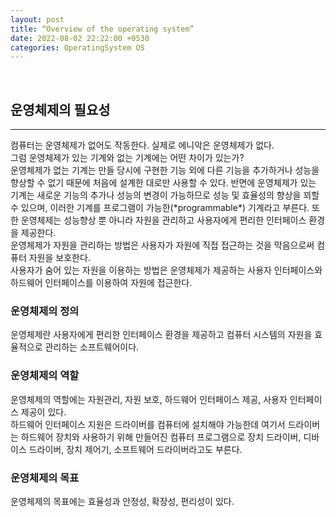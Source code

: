 ```yaml
---
layout: post
title: “Overview of the operating system”
date: 2022-08-02 22:22:00 +0530
categories: OperatingSystem OS
---
```


<br>

## 운영체제의 필요성
<hr>
컴퓨터는 운영체제가 없어도 작동한다. 실제로 에니악은 운영체제가 없다. <br>
그럼 운영체제가 있는 기계와 없는 기계에는 어떤 차이가 있는가? <br>
운영체제가 없는 기계는 만들 당시에 구현한 기능 외에 다른 기능을 추가하거나 성능을 향상할 수 없기 때문에 처음에 설계한 대로만 사용할 수 있다. 반면에 운영체제가 있는 기계는 새로운 기능의 추가나 성능의 변경이 가능하므로 성능 및 효율성의 향상을 꾀할 수 있으며, 이러한 기계를 프로그램이 가능한(*programmable*) 기계라고 부른다. 또한 운영체제는 성능향상 뿐 아니라 자원을 관리하고 사용자에게 편리한 인터페이스 환경을 제공한다. <br>
운영체제가 자원을 관리하는 방법은 사용자가 자원에 직접 접근하는 것을 막음으로써 컴퓨터 자원을 보호한다. <br>
사용자가 숨어 있는 자원을 이용하는 방법은 운영체제가 제공하는 사용자 인터페이스와 하드웨어 인터페이스를 이용하여 자원에 접근한다.
<br>

### 운영체제의 정의
운영체제란 사용자에게 편리한 인터페이스 환경을 제공하고 컴퓨터 시스템의 자원을 효율적으로 관리하는 소프트웨어이다.
<br>

### 운영체제의 역할
운영체제의 역할에는 자원관리, 자원 보호, 하드웨어 인터페이스 제공, 사용자 인터페이스 제공이 있다.
<br>
하드웨어 인터페이스 지원은 드라이버를 컴퓨터에 설치해야 가능한데 여기서 드라이버는 하드웨어 장치와 사용하기 위해 만들어진 컴퓨터 프로그램으로 장치 드라이버, 디바이스 드라이버, 장치 제어기, 소프트웨어 드라이버라고도 부른다.
<br>

### 운영체제의 목표
운영체제의 목표에는 효율성과 안정성, 확장성, 편리성이 있다.
